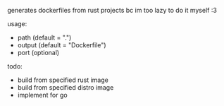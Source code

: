 generates dockerfiles from rust projects bc im too lazy to do it myself :3

usage:
- path (default = ".")
- output (default = "Dockerfile")
- port (optional)

todo:
- build from specified rust image
- build from specified distro image
- implement for go 
